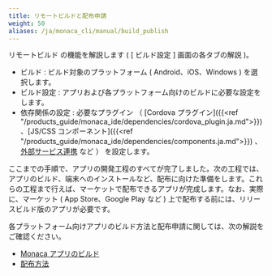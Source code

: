 ```yaml
---
title: リモートビルドと配布申請
weight: 50
aliases: /ja/monaca_cli/manual/build_publish
---
```


リモートビルド の機能を解説します ( \[ ビルド設定 \] 画面の各タブの解説
)。

-   ビルド : ビルド対象のプラットフォーム ( Android、iOS、Windows ) を選択します。
-   ビルド設定 :
    アプリおよび各プラットフォーム向けのビルドに必要な設定をします。
-   依存関係の設定 : 必要なプラグイン （
    [Cordova プラグイン]({{<ref "/products_guide/monaca_ide/dependencies/cordova_plugin.ja.md">}}) 、[JS/CSS コンポーネント]({{<ref "/products_guide/monaca_ide/dependencies/components.ja.md">}})
    、[外部サービス連携](/ja/reference/service_integration/) など ） を設定します。

ここまでの手順で、アプリの開発工程のすべてが完了しました。次の工程では、アプリのビルド、端末へのインストールなど、配布に向けた準備をします。これらの工程まで行えば、マーケットで配布できるアプリが完成します。なお、実際に、マーケット
( App Store、Google Play など )
上で配布する前には、リリースビルド版のアプリが必要です。

各プラットフォーム向けアプリのビルド方法と配布申請に関しては、次の解説をご確認ください。

- [Monaca アプリのビルド](/ja/tutorials/monaca_cli/building_app)
- [配布方法](/ja/products_guide/monaca_ide/deploy)